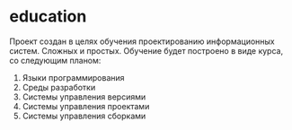 # education
Проект создан в целях обучения проектированию информационных систем.
Сложных и простых.
Обучение будет построено в виде курса, со следующим планом:
1. Языки программирования
2. Среды разработки
3. Системы управления версиями
4. Системы управления проектами
5. Системы управления сборками
